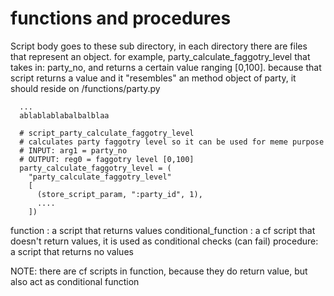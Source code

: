 functions and procedures
========================
Script body goes to these sub directory, in each directory there are files that represent an object.
for example, party_calculate_faggotry_level that takes in: party_no, and returns a certain value ranging [0,100]. 
because that script returns a value and it "resembles" an method object of party, it should reside on /functions/party.py
```
  ...
  ablablablabalbalblaa
  
  # script_party_calculate_faggotry_level
  # calculates party faggotry level so it can be used for meme purpose
  # INPUT: arg1 = party_no
  # OUTPUT: reg0 = faggotry level [0,100]
  party_calculate_faggotry_level = (
    "party_calculate_faggotry_level"
    [
      (store_script_param, ":party_id", 1),
      ....
    ])
```


function : a script that returns values
conditional_function : a cf script that doesn't return values, it is used as conditional checks (can fail)
procedure: a script that returns no values

NOTE: there are cf scripts in function, because they do return value, but also act as conditional function
